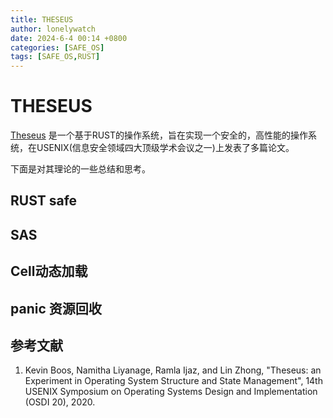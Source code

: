 ```yaml
---
title: THESEUS
author: lonelywatch
date: 2024-6-4 00:14 +0800
categories: [SAFE_OS]
tags: [SAFE_OS,RUST]
---
```


# THESEUS

[Theseus](https://github.com/theseus-os/Theseus) 是一个基于RUST的操作系统，旨在实现一个安全的，高性能的操作系统，在USENIX(信息安全领域四大顶级学术会议之一)上发表了多篇论文。

下面是对其理论的一些总结和思考。


## RUST safe

## SAS

## Cell动态加载

## panic 资源回收

## 参考文献

1. Kevin Boos, Namitha Liyanage, Ramla Ijaz, and Lin Zhong, "Theseus: an Experiment in Operating System Structure and State Management", 14th USENIX Symposium on Operating Systems Design and Implementation (OSDI 20), 2020.
